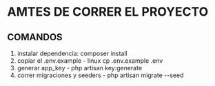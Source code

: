 # AMTES DE CORRER EL PROYECTO
## COMANDOS
1. instalar dependencia: composer install
2. copiar el .env.example - linux cp .env.example .env
3. generar app_key - php artisan key:generate
4. correr migraciones y seeders - php artisan migrate --seed
